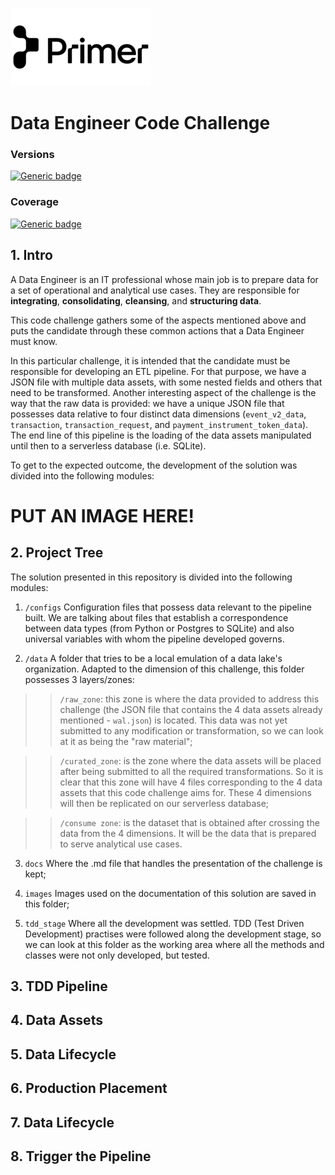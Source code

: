 ![alt text for the image](images/primer.png "Primer logo")

# **Data Engineer Code Challenge**

### **Versions**
[![Generic badge](https://img.shields.io/badge/python-3.8-blue)](https://shields.io/)

### **Coverage**
[![Generic badge](https://img.shields.io/badge/linux%2FmacOS-passing-brightgreen)](https://shields.io/)

## **1. Intro**
A Data Engineer is an IT professional whose main job is to prepare data for a set of operational and analytical use cases. They are responsible for **integrating**, **consolidating**, **cleansing**, and **structuring data**.

This code challenge gathers some of the aspects mentioned above and puts the candidate through these common actions that a Data Engineer must know.

In this particular challenge, it is intended that the candidate must be responsible for developing an ETL pipeline. For that purpose, we have a JSON file with multiple data assets, with some nested fields and others that need to be transformed. Another interesting aspect of the challenge is the way that the raw data is provided: we have a unique JSON file that possesses data relative to four distinct data dimensions (`event_v2_data`, `transaction`, `transaction_request`, and `payment_instrument_token_data`). The end line of this pipeline is the loading of the data assets manipulated until then to a serverless database (i.e. SQLite).

To get to the expected outcome, the development of the solution was divided into the following modules:

# **PUT AN IMAGE HERE!**

## **2. Project Tree**
The solution presented in this repository is divided into the following modules:

1. `/configs`
Configuration files that possess data relevant to the pipeline built. We are talking about files that establish a correspondence between data types (from Python or Postgres to SQLite) and also universal variables with whom the pipeline developed governs.

2. `/data`
A folder that tries to be a local emulation of a data lake's organization. Adapted to the dimension of this challenge, this folder possesses 3 layers/zones:

>> `/raw_zone`: this zone is where the data provided to address this challenge (the JSON file that contains the 4 data assets already mentioned - `wal.json`) is located. This data was not yet submitted to any modification or transformation, so we can look at it as being the "raw material";

>> `/curated_zone`: is the zone where the data assets will be placed after being submitted to all the required transformations. So it is clear that this zone will have 4 files corresponding to the 4 data assets that this code challenge aims for. These 4 dimensions will then be replicated on our serverless database;

>> `/consume zone`: is the dataset that is obtained after crossing the data from the 4 dimensions. It will be the data that is prepared to serve analytical use cases.

3. `docs`
Where the .md file that handles the presentation of the challenge is kept;

4. `images`
Images used on the documentation of this solution are saved in this folder;

5. `tdd_stage`
Where all the development was settled. TDD (Test Driven Development) practises were followed along the development stage, so we can look at this folder as the working area where all the methods and classes were not only developed, but tested.

## **3. TDD Pipeline**


## **4. Data Assets**


## **5. Data Lifecycle**


## **6. Production Placement**


## **7. Data Lifecycle**


## **8. Trigger the Pipeline**


